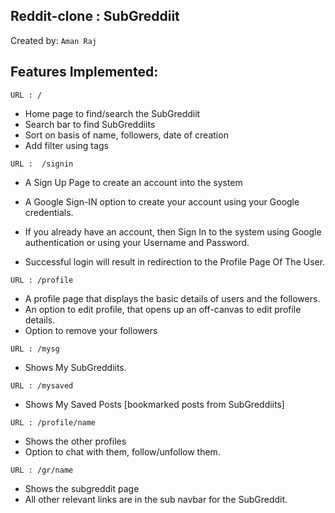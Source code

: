 **Reddit-clone : SubGreddiit**
-----
Created by: `Aman Raj`

Features Implemented:
---
`URL : /`
- Home page to find/search the SubGreddiit 
- Search bar to find SubGreddiits
- Sort on basis of name, followers, date of creation 
- Add filter using tags


`URL :  /signin`
- A Sign Up Page to create an account into the system
- A Google Sign-IN option to create your account using your Google credentials.


- If you already have an account, then Sign In to the system using Google authentication or using your Username and Password. 
- Successful login will result in redirection to the Profile Page Of The User. 


`URL : /profile`
- A profile page that displays the basic details of users and the followers. 
- An option to edit profile, that opens up an off-canvas to edit profile details. 
- Option to remove your followers

`URL : /mysg`
- Shows My SubGreddiits. 

`URL : /mysaved`
- Shows My Saved Posts [bookmarked posts from SubGreddiits] 

`URL : /profile/name`
- Shows the other profiles 
- Option to chat with them, follow/unfollow them. 

`URL : /gr/name` 
- Shows the subgreddit page 
- All other relevant links are in the sub navbar for the SubGreddit.
